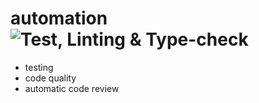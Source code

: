 # automation ![Test, Linting & Type-check](https://github.com/otlichnyy/automation/actions?query=workflow%3A%22Test%2C+Linting+%26+Type-check%22?branch=master)
 - testing
 - code quality
 - automatic code review
